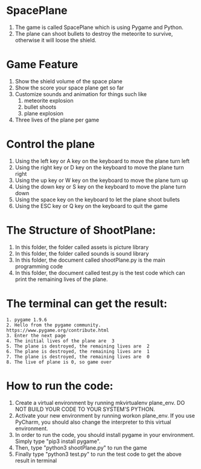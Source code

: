 # SpacePlane
 1. The game is called SpacePlane which is using Pygame and Python.
 2. The plane can shoot bullets to destroy the meteorite to survive, otherwise it will loose the shield.

# Game Feature
  1. Show the shield volume of the space plane
  2. Show the score your space plane get so far
  3. Customize sounds and animation for things such like
        1. meteorite explosion
        2. bullet shoots
        3. plane explosion
  4. Three lives of the plane per game
  
  # Control the plane
  1. Using the left key or A key on the keyboard to move the plane turn left
  2. Using the right key or D key on the keyboard to move the plane turn right
  3. Using the up key or W key on the keyboard to move the plane turn up
  4. Using the down key or S key on the keyboard to move the plane turn down
  5. Using the space key on the keyboard to let the plane shoot bullets  
  6. Using the ESC key or Q key on the keyboard to quit the game           

# The Structure of ShootPlane:
  1. In this folder, the folder called assets is picture library
  2. In this folder, the folder called sounds is sound library
  3. In this folder, the document called shootPlane.py is the main programming code
  4. In this folder, the document called test.py is the test code which can print the remaining lives of the plane.
  
  # The terminal can get the result:
    1. pygame 1.9.6
    2. Hello from the pygame community. https://www.pygame.org/contribute.html
    3. Enter the next page
    4. The initial lives of the plane are  3
    5. The plane is destroyed, the remaining lives are  2
    6. The plane is destroyed, the remaining lives are  1
    7. The plane is destroyed, the remaining lives are  0
    8. The live of plane is 0, so game over
    
# How to run the code:
   1. Create a virtual environment by running mkvirtualenv plane_env. DO NOT BUILD YOUR CODE TO YOUR SYSTEM'S PYTHON.
   2. Activate your new environment by running workon plane_env. If you use PyCharm, you should also change the interpreter to this virtual environment.
   3. In order to run the code, you should install pygame in your environment. Simply type "pip3 install pygame".
   4. Then, type "python3 shootPlane.py" to run the game
   5. Finally type "python3 test.py" to run the test code to get the above result in terminal
